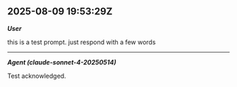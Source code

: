 ## 2025-08-09 19:53:29Z

<!-- Claude Code Session 56d33dfe-e0a1-4b7d-ae89-72e3f320c113 (2025-08-09_19-53-29Z) -->

_**User**_

this is a test prompt. just respond with a few words

---

_**Agent (claude-sonnet-4-20250514)**_

Test acknowledged.

